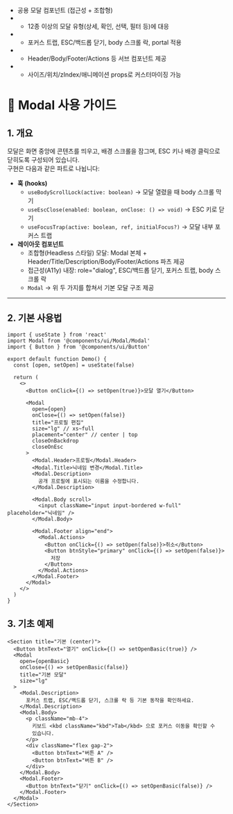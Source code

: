 - 공용 모달 컴포넌트 (접근성 + 조합형)
- - 12종 이상의 모달 유형(상세, 확인, 선택, 필터 등)에 대응
- - 포커스 트랩, ESC/백드롭 닫기, body 스크롤 락, portal 적용
- - Header/Body/Footer/Actions 등 서브 컴포넌트 제공
- - 사이즈/위치/zIndex/애니메이션 props로 커스터마이징 가능

# 📌 Modal 사용 가이드

## 1. 개요

모달은 화면 중앙에 콘텐츠를 띄우고, 배경 스크롤을 잠그며, ESC 키나 배경 클릭으로 닫히도록 구성되어 있습니다.  
구현은 다음과 같은 파트로 나뉩니다:

- **훅 (hooks)**
  - `useBodyScrollLock(active: boolean)` → 모달 열렸을 때 body 스크롤 막기
  - `useEscClose(enabled: boolean, onClose: () => void)` → ESC 키로 닫기
  - `useFocusTrap(active: boolean, ref, initialFocus?)` → 모달 내부 포커스 트랩
- **레이아웃 컴포넌트**
  - 조합형(Headless 스타일) 모달: Modal 본체 + Header/Title/Description/Body/Footer/Actions 파츠 제공
  - 접근성(A11y) 내장: role="dialog", ESC/백드롭 닫기, 포커스 트랩, body 스크롤 락
  - `Modal` → 위 두 가지를 합쳐서 기본 모달 구조 제공

---

## 2. 기본 사용법

```tsx
import { useState } from 'react'
import Modal from '@components/ui/Modal/Modal'
import { Button } from '@components/ui/Button'

export default function Demo() {
  const [open, setOpen] = useState(false)

  return (
    <>
      <Button onClick={() => setOpen(true)}>모달 열기</Button>

      <Modal
        open={open}
        onClose={() => setOpen(false)}
        title="프로필 편집"
        size="lg" // xs~full
        placement="center" // center | top
        closeOnBackdrop
        closeOnEsc
      >
        <Modal.Header>프로필</Modal.Header>
        <Modal.Title>닉네임 변경</Modal.Title>
        <Modal.Description>
          공개 프로필에 표시되는 이름을 수정합니다.
        </Modal.Description>

        <Modal.Body scroll>
          <input className="input input-bordered w-full" placeholder="닉네임" />
        </Modal.Body>

        <Modal.Footer align="end">
          <Modal.Actions>
            <Button onClick={() => setOpen(false)}>취소</Button>
            <Button btnStyle="primary" onClick={() => setOpen(false)}>
              저장
            </Button>
          </Modal.Actions>
        </Modal.Footer>
      </Modal>
    </>
  )
}
```

## 3. 기초 예제

```tsx
<Section title="기본 (center)">
  <Button btnText="열기" onClick={() => setOpenBasic(true)} />
  <Modal
    open={openBasic}
    onClose={() => setOpenBasic(false)}
    title="기본 모달"
    size="lg"
  >
    <Modal.Description>
      포커스 트랩, ESC/백드롭 닫기, 스크롤 락 등 기본 동작을 확인하세요.
    </Modal.Description>
    <Modal.Body>
      <p className="mb-4">
        키보드 <kbd className="kbd">Tab</kbd> 으로 포커스 이동을 확인할 수
        있습니다.
      </p>
      <div className="flex gap-2">
        <Button btnText="버튼 A" />
        <Button btnText="버튼 B" />
      </div>
    </Modal.Body>
    <Modal.Footer>
      <Button btnText="닫기" onClick={() => setOpenBasic(false)} />
    </Modal.Footer>
  </Modal>
</Section>
```
